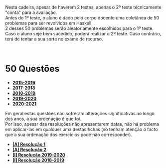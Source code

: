 Nesta cadeira, apesar de haverem 2 testes, apenas o 2º teste técnicamente "conta" para a avaliação.
<br> Antes do 1º teste, o aluno é dado pelo corpo docente uma coletânea de 50 problemas para ser revolvidos em Haskell.
<br> 2 desses 50 problemas serão aleatoriamente escolhidos para o 1º teste. Caso o aluno seje bem sucedido, poderá realizar o 2º teste. Caso contrário, terá de tentar a sua sorte no exame de recurso.

<br>

# 50 Questões
* [**2015-2016**](50Q/50_Questoes_2015-2016.pdf)
* [**2017-2018**](50Q/50_Questoes_2017-2018.pdf)
* [**2018-2019**](50Q/50_Questoes_2018-2019.pdf)
* [**2019-2020**](50Q/50_Questoes_2019-2020.pdf)
* [**2020-2021**](50Q/50_Questoes_2020-2021.pdf)

Em geral estas questões não sofreram alterações significativas ao longo dos anos, a sua ordenação é que foi.
<br> Por isso, apesar das resoluções não apresentarem datas, não há problema em aplicar-las em qualquer uma destas fichas (só tenham atenção o facto que a sua ordenação dos exercícios pode não corresponder).

* [**[A] Resolução 1**](50Q/A-50questoesRes1.hs)
* [**[A] Resolução 2**](50Q/50questoesRes2.hs)
* [**[I] Resolução 2019-2020**](50Q/_I_50Qfun.txt)
* [**[I] Resolução 2018-2019**](50Q/_I_50.txt)
